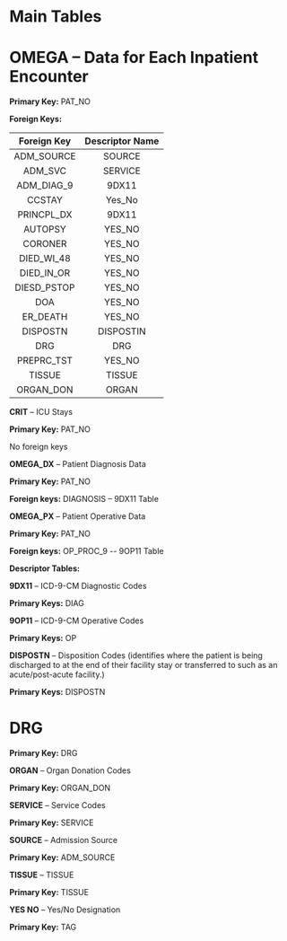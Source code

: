 ﻿# <a name="_cjyoqzwo8ufr"></a>**Main Tables**
# <a name="_qnga138p3che"></a>**OMEGA** – Data for Each Inpatient Encounter
**Primary Key:** PAT\_NO

**Foreign Keys:** 


|**Foreign Key**|**Descriptor Name**|
| :-: | :-: |
|ADM\_SOURCE |SOURCE|
|ADM\_SVC |SERVICE|
|ADM\_DIAG\_9|9DX11|
|CCSTAY |Yes\_No|
|PRINCPL\_DX|9DX11|
|AUTOPSY |YES\_NO|
|CORONER |YES\_NO|
|DIED\_WI\_48|YES\_NO|
|DIED\_IN\_OR |YES\_NO|
|DIESD\_PSTOP |YES\_NO|
|DOA |YES\_NO|
|ER\_DEATH |YES\_NO|
|DISPOSTN |DISPOSTIN|
|DRG |DRG|
|PREPRC\_TST |YES\_NO|
|TISSUE |TISSUE|
|ORGAN\_DON |ORGAN|

**CRIT** – ICU Stays 

**Primary Key:** PAT\_NO

No foreign keys

**OMEGA\_DX** – Patient Diagnosis Data

**Primary Key:** PAT\_NO

**Foreign keys:** DIAGNOSIS – 9DX11 Table 

**OMEGA\_PX**  – Patient Operative Data

**Primary Key:** PAT\_NO

**Foreign keys:** OP\_PROC\_9 -- 9OP11 Table


**Descriptor Tables:** 

**9DX11** – ICD-9-CM Diagnostic Codes

**Primary Keys:** DIAG

**9OP11** – ICD-9-CM Operative Codes

**Primary Keys:** OP

**DISPOSTN** – Disposition Codes (identifies where the patient is being discharged to at the end of their facility stay or transferred to such as an acute/post-acute facility.)

**Primary Keys:** DISPOSTN
# <a name="_9dhd1uycbclx"></a>**DRG**
**Primary Key:** DRG

**ORGAN** – Organ Donation Codes

**Primary Key:** ORGAN\_DON 

**SERVICE** – Service Codes

**Primary Key:** SERVICE

**SOURCE** –  Admission Source 

**Primary Key:** ADM\_SOURCE

**TISSUE** – TISSUE

**Primary Key:** TISSUE

**YES NO** – Yes/No Designation 

**Primary Key:** TAG













